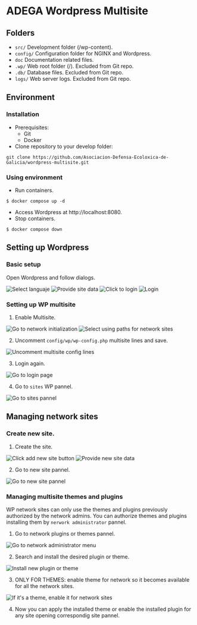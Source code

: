 # ADEGA Wordpress Multisite

## Folders

* `src/` Development folder (/wp-content).
* `config/` Configuration folder for NGINX and Wordpress. 
* `doc` Documentation related files.
* `.wp/` Web root folder (/). Excluded from Git repo.
* `.db/` Database files. Excluded from Git repo.
* `logs/` Web server logs. Excluded from Git repo.

## Environment
### Installation
* Prerequisites:
    * Git
    * Docker
* Clone repository to your develop folder:
```console
git clone https://github.com/Asociacion-Defensa-Ecoloxica-de-Galicia/wordpress-multisite.git
```
### Using environment
* Run containers.
```console 
$ docker compose up -d
```
* Access Wordpress at http://localhost:8080.
* Stop containers.
```console
$ docker compose down
```
## Setting up Wordpress

### Basic setup

Open Wordpress and follow dialogs.

![Select languaje](doc/images/img01.png)
![Provide site data](doc/images/img02.png)
![Click to login](doc/images/img03.png)
![Login](doc/images/img04.png)

### Setting up WP multisite
1. Enable Multisite.

![Go to network initialization](doc/images/img11.png)
![Select using paths for network sites](doc/images/img12.png)

2. Uncomment `config/wp/wp-config.php` multisite lines and save.

![Uncomment multisite config lines](doc/images/img13.png)

3. Login again.

![Go to login page](doc/images/img14.png)

4. Go to `sites` WP pannel.

![Go to sites pannel](doc/images/img21.png)

## Managing network sites

### Create new site.

1. Create the site.

![Click add new site button](doc/images/img22.png)
![Provide new site data](doc/images/img23.png)

2. Go to new site pannel.

![Go to new site pannel](doc/images/img24.png)

### Managing multisite themes and plugins

WP network sites can only use the themes and plugins previously authorized by the network admins. You can authorize themes and plugins installing them by `nerwork administrator` pannel.

1. Go to network plugins or themes pannel.

![Go to network administrator menu](doc/images/img41.png)

2. Search and install the desired plugin or theme.

![Install new plugin or theme](doc/images/img42.png)

3. ONLY FOR THEMES: enable theme for network so it becomes available for all the network sites.

![If it's a theme, enable it for network sites](doc/images/img43.png)

4. Now you can apply the installed theme or enable the installed plugin for any site opening correspondig site pannel.